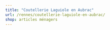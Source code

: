 ```yaml
---
title: "Coutellerie Laguiole en Aubrac"
url: /rennes/coutellerie-laguiole-en-aubrac/
shop: articles ménagers
---
```

